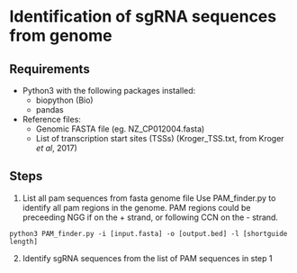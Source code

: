 # Identification of sgRNA sequences from genome

## Requirements
+ Python3 with the following packages installed:
  + biopython (Bio)
  + pandas 
+ Reference files:
  + Genomic FASTA file (eg. NZ_CP012004.fasta)
  + List of transcription start sites (TSSs) (Kroger_TSS.txt, from Kroger _et al_, 2017)
 
## Steps
1. List all pam sequences from fasta genome file
  Use PAM_finder.py to identify all pam regions in the genome. PAM regions could be preceeding NGG if on the + strand, or following CCN on the - strand. 
  ```
  python3 PAM_finder.py -i [input.fasta] -o [output.bed] -l [shortguide length]
  ```
2. Identify sgRNA sequences from the list of PAM sequences in step 1
